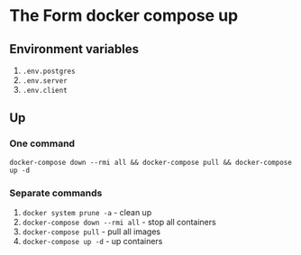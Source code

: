 # The Form docker compose up
## Environment variables
1. `.env.postgres`
2. `.env.server`
3. `.env.client`
## Up
### One command
`docker-compose down --rmi all && docker-compose pull && docker-compose up -d`
### Separate commands
1. `docker system prune -a` - clean up
1. `docker-compose down --rmi all` - stop all containers
2. `docker-compose pull` - pull all images
3. `docker-compose up -d` - up containers
